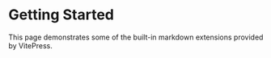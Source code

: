 # Getting Started

This page demonstrates some of the built-in markdown extensions provided by VitePress.
